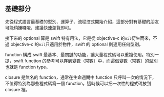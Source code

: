 ## 基礎部分

先從程式語言最基礎的型別、運算子、流程控式開始介紹，這部分對有基礎的朋友可能稍嫌囉唆，建議快速瀏覽即可。

接下來的 optional 算是 swift 特有用法，它是從 objective-c 的`nil`衍生而來，不過 objective-c 的`nil`只適用於物件，swift 的 optional 則適用任何型別。

function 構成 swift 最基本、最關鍵的功能，讓大量程式碼可以重複使用。特別一提，swift function 的參考可以存到變數（常數）中，而這個變數（常數）的型別也就是 function type。

closure 是無名的 function，通常在生命週期中 function 只呼叫一次的情況下，不值得特別為那些程式碼寫一個 function，這時候可以把一次性的程式碼放到closure 裡。